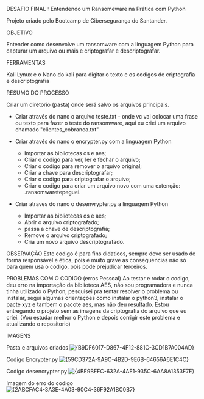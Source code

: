 DESAFIO FINAL :  Entendendo um Ransomeware na Prática com Python

Projeto criado pelo Bootcamp de Cibersegurança do Santander.

OBJETIVO

Entender como desenvolve um ransomware com a linguagem Python para capturar um arquivo ou mais e criptografar e descriptografar.

FERRAMENTAS

Kali Lynux e o Nano do kali para digitar o texto e os codigos de criptografia e descriptografia

RESUMO DO PROCESSO

Criar um diretorio (pasta) onde será salvo os arquivos principais.
- Criar através do nano o arquivo teste.txt - onde vc vai colocar uma frase ou texto para fazer o teste do ransomware, aqui eu criei um arquivo chamado "clientes_cobranca.txt"
- Criar através do nano o encrypter.py com a linguagem Python
   - Importar as bibliotecas os e aes;
   - Criar o codigo para ver, ler e fechar o arquivo;
   - Criar o codigo para remover o arquivo original;
   - Criar a chave para descriptografar;
   - Criar o codigo para criptografar o arquivo;
   - Criar o codigo para criar um arquivo novo com uma extenção: .ransomwaretepeguei.

- Criar atraves do nano o desenvrypter.py a linguagem Python
   - Importar as bibliotecas os e aes;
   - Abrir o arquivo criptografado;
   - passa a chave de descriptografia;
   - Remove o arquivo criptografado;
   - Cria um novo arquivo descriptografado. 

OBSERVAÇÃO
Este codigo é para fins didaticos, sempre deve ser usado de forma responsável e ética, pois é muito grave as consequencias não só para quem usa o codigo, pois pode prejudicar terceiros.

PROBLEMAS COM O CODIGO (erros Pessoal)
Ao testar e rodar o codigo, deu erro na importação da biblioteca AES, não sou programadora e nunca tinha utilizado o Python, pesquisei pra tentar resolver o problema ou instalar, segui algumas orientações como instalar o python3, instalar o pacte xyz e tambem o pacote aes, mas não deu resultado. Estou entregando o projeto sem as imagens da criptografia do arquivo que eu criei.
(Vou estudar melhor o Python e depois corrigir este problema e atualizando o repositorio)


IMAGENS

Pasta e arquivos criados
![{B9DF6017-D867-4F12-881C-3CD1B7A004AD}](https://github.com/user-attachments/assets/bcfff9c5-450e-40f5-b11e-75767303f0ae)

Codigo Encrypter.py
![{59CD372A-9A9C-4B2D-9E6B-64656A6E1C4C}](https://github.com/user-attachments/assets/941d721e-86a6-45e1-9286-28ce20384016)

Codigo desencrypter.py
![{4BE9BEFC-632A-4AE1-935C-6AA8A1353F7E}](https://github.com/user-attachments/assets/a804b169-bee9-4f2b-8977-ad5de9b8f867)

Imagem do erro do codigo
![{2ABCFAC4-3A3E-4A03-90C4-36F92A1BC0B7}](https://github.com/user-attachments/assets/117fd0cf-07eb-4eaf-8d35-d9a1e88afde5)


 
